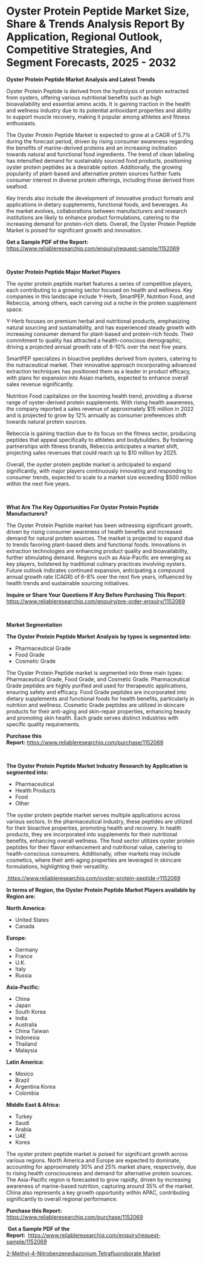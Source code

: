 <p><h1>Oyster Protein Peptide Market Size, Share & Trends Analysis Report By Application, Regional Outlook, Competitive Strategies, And Segment Forecasts, 2025 - 2032</h1></p><p><strong>Oyster Protein Peptide Market Analysis and Latest Trends</strong></p>
<p><p>Oyster Protein Peptide is derived from the hydrolysis of protein extracted from oysters, offering various nutritional benefits such as high bioavailability and essential amino acids. It is gaining traction in the health and wellness industry due to its potential antioxidant properties and ability to support muscle recovery, making it popular among athletes and fitness enthusiasts. </p><p>The Oyster Protein Peptide Market is expected to grow at a CAGR of 5.7% during the forecast period, driven by rising consumer awareness regarding the benefits of marine-derived proteins and an increasing inclination towards natural and functional food ingredients. The trend of clean labeling has intensified demand for sustainably sourced food products, positioning oyster protein peptides as a desirable option. Additionally, the growing popularity of plant-based and alternative protein sources further fuels consumer interest in diverse protein offerings, including those derived from seafood. </p><p>Key trends also include the development of innovative product formats and applications in dietary supplements, functional foods, and beverages. As the market evolves, collaborations between manufacturers and research institutions are likely to enhance product formulations, catering to the increasing demand for protein-rich diets. Overall, the Oyster Protein Peptide Market is poised for significant growth and innovation.</p></p>
<p><strong>Get a Sample PDF of the Report:&nbsp;</strong> <a href="https://www.reliableresearchiq.com/enquiry/request-sample/1152069?utm_campaign=2122&utm_medium=2&utm_source=Github&utm_content=ia&utm_term=05022025&utm_id=oyster-protein-peptide">https://www.reliableresearchiq.com/enquiry/request-sample/1152069</a></p>
<p>&nbsp;</p>
<p><strong>Oyster Protein Peptide Major Market Players</strong></p>
<p><p>The oyster protein peptide market features a series of competitive players, each contributing to a growing sector focused on health and wellness. Key companies in this landscape include Y-Herb, SmartPEP, Nutrition Food, and Rebeccia, among others, each carving out a niche in the protein supplement space.</p><p>Y-Herb focuses on premium herbal and nutritional products, emphasizing natural sourcing and sustainability, and has experienced steady growth with increasing consumer demand for plant-based and protein-rich foods. Their commitment to quality has attracted a health-conscious demographic, driving a projected annual growth rate of 8-10% over the next five years.</p><p>SmartPEP specializes in bioactive peptides derived from oysters, catering to the nutraceutical market. Their innovative approach incorporating advanced extraction techniques has positioned them as a leader in product efficacy, with plans for expansion into Asian markets, expected to enhance overall sales revenue significantly.</p><p>Nutrition Food capitalizes on the booming health trend, providing a diverse range of oyster-derived protein supplements. With rising health awareness, the company reported a sales revenue of approximately $15 million in 2022 and is projected to grow by 12% annually as consumer preferences shift towards natural protein sources.</p><p>Rebeccia is gaining traction due to its focus on the fitness sector, producing peptides that appeal specifically to athletes and bodybuilders. By fostering partnerships with fitness brands, Rebeccia anticipates a market shift, projecting sales revenues that could reach up to $10 million by 2025.</p><p>Overall, the oyster protein peptide market is anticipated to expand significantly, with major players continuously innovating and responding to consumer trends, expected to scale to a market size exceeding $500 million within the next five years.</p></p>
<p>&nbsp;</p>
<p><strong>What Are The Key Opportunities For Oyster Protein Peptide Manufacturers?</strong></p>
<p><p>The Oyster Protein Peptide market has been witnessing significant growth, driven by rising consumer awareness of health benefits and increased demand for natural protein sources. The market is projected to expand due to trends favoring plant-based diets and functional foods. Innovations in extraction technologies are enhancing product quality and bioavailability, further stimulating demand. Regions such as Asia-Pacific are emerging as key players, bolstered by traditional culinary practices involving oysters. Future outlook indicates continued expansion, anticipating a compound annual growth rate (CAGR) of 6-8% over the next five years, influenced by health trends and sustainable sourcing initiatives.</p></p>
<p><strong>Inquire or Share Your Questions If Any Before Purchasing This Report:</strong> <a href="https://www.reliableresearchiq.com/enquiry/pre-order-enquiry/1152069?utm_campaign=2122&utm_medium=2&utm_source=Github&utm_content=ia&utm_term=05022025&utm_id=oyster-protein-peptide">https://www.reliableresearchiq.com/enquiry/pre-order-enquiry/1152069</a></p>
<p>&nbsp;</p>
<p><strong>Market Segmentation</strong></p>
<p><strong>The Oyster Protein Peptide Market Analysis by types is segmented into:</strong></p>
<p><ul><li>Pharmaceutical Grade</li><li>Food Grade</li><li>Cosmetic Grade</li></ul></p>
<p><p>The Oyster Protein Peptide market is segmented into three main types: Pharmaceutical Grade, Food Grade, and Cosmetic Grade. Pharmaceutical Grade peptides are highly purified and used for therapeutic applications, ensuring safety and efficacy. Food Grade peptides are incorporated into dietary supplements and functional foods for health benefits, particularly in nutrition and wellness. Cosmetic Grade peptides are utilized in skincare products for their anti-aging and skin-repair properties, enhancing beauty and promoting skin health. Each grade serves distinct industries with specific quality requirements.</p></p>
<p><strong>Purchase this Report:&nbsp;</strong><a href="https://www.reliableresearchiq.com/purchase/1152069?utm_campaign=2122&utm_medium=2&utm_source=Github&utm_content=ia&utm_term=05022025&utm_id=oyster-protein-peptide">https://www.reliableresearchiq.com/purchase/1152069</a></p>
<p>&nbsp;</p>
<p><strong>The Oyster Protein Peptide Market Industry Research by Application is segmented into:</strong></p>
<p><ul><li>Pharmaceutical</li><li>Health Products</li><li>Food</li><li>Other</li></ul></p>
<p><p>The oyster protein peptide market serves multiple applications across various sectors. In the pharmaceutical industry, these peptides are utilized for their bioactive properties, promoting health and recovery. In health products, they are incorporated into supplements for their nutritional benefits, enhancing overall wellness. The food sector utilizes oyster protein peptides for their flavor enhancement and nutritional value, catering to health-conscious consumers. Additionally, other markets may include cosmetics, where their anti-aging properties are leveraged in skincare formulations, highlighting their versatility.</p></p>
<p><a href="https://www.reliableresearchiq.com/oyster-protein-peptide-r1152069?utm_campaign=2122&utm_medium=2&utm_source=Github&utm_content=ia&utm_term=05022025&utm_id=oyster-protein-peptide">&nbsp;https://www.reliableresearchiq.com/oyster-protein-peptide-r1152069</a></p>
<p><strong>In terms of Region, the Oyster Protein Peptide Market Players available by Region are:</strong></p>
<p>
    <p> <strong> North America: </strong>
        <ul>
            <li>United States</li>
            <li>Canada</li>
        </ul>
        </p> 
    <p> <strong> Europe: </strong>
        <ul>
            <li>Germany</li>
            <li>France</li>
            <li>U.K.</li>
            <li>Italy</li>
            <li>Russia</li>
        </ul>
        </p> 
    <p> <strong> Asia-Pacific: </strong>
        <ul>
            <li>China</li>
            <li>Japan</li>
            <li>South Korea</li>
            <li>India</li>
            <li>Australia</li>
            <li>China Taiwan</li>
            <li>Indonesia</li>
            <li>Thailand</li>
            <li>Malaysia</li>
        </ul>
        </p> 
    <p> <strong> Latin America: </strong>
        <ul>
            <li>Mexico</li>
            <li>Brazil</li>
            <li>Argentina Korea</li>
            <li>Colombia</li>
        </ul>
        </p> 
    <p> <strong> Middle East & Africa: </strong>
        <ul>
            <li>Turkey</li>
            <li>Saudi</li>
            <li>Arabia</li>
            <li>UAE</li>
            <li>Korea</li>
        </ul>
    </p>
    </p>
<p><p>The oyster protein peptide market is poised for significant growth across various regions. North America and Europe are expected to dominate, accounting for approximately 30% and 25% market share, respectively, due to rising health consciousness and demand for alternative protein sources. The Asia-Pacific region is forecasted to grow rapidly, driven by increasing awareness of marine-based nutrition, capturing around 35% of the market. China also represents a key growth opportunity within APAC, contributing significantly to overall regional performance.</p></p>
<p><strong>Purchase this Report: </strong><a href="https://www.reliableresearchiq.com/purchase/1152069?utm_campaign=2122&utm_medium=2&utm_source=Github&utm_content=ia&utm_term=05022025&utm_id=oyster-protein-peptide">https://www.reliableresearchiq.com/purchase/1152069</a></p>
<p>&nbsp;<strong>Get a Sample PDF of the Report:&nbsp;&nbsp;</strong><a href="https://www.reliableresearchiq.com/enquiry/request-sample/1152069?utm_campaign=2122&utm_medium=2&utm_source=Github&utm_content=ia&utm_term=05022025&utm_id=oyster-protein-peptide">https://www.reliableresearchiq.com/enquiry/request-sample/1152069</a></p>
<p><strong></strong></p>
<p><p><a href="https://github.com/NargisHussain432/Market-Research-Report-List-1/blob/main/2-methyl-4-nitrobenzenediazonium-tetrafluoroborate-market.md?utm_campaign=2122&utm_medium=2&utm_source=Github&utm_content=ia&utm_term=05022025&utm_id=oyster-protein-peptide">2-Methyl-4-Nitrobenzenediazonium Tetrafluoroborate Market</a></p></p>